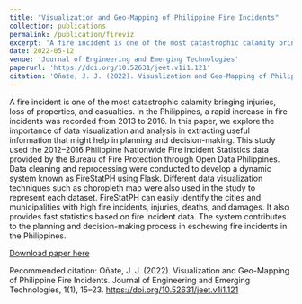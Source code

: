 ```yaml
---
title: "Visualization and Geo-Mapping of Philippine Fire Incidents"
collection: publications
permalink: /publication/fireviz
excerpt: 'A fire incident is one of the most catastrophic calamity bringing injuries, loss of properties, and casualties. In the Philippines, a rapid increase in fire incidents was recorded from 2013 to 2016. In this paper, we explore the importance of data visualization and analysis in extracting useful information that might help in planning and decision-making. This study used the 2012–2016 Philippine Nationwide Fire Incident Statistics data provided by the Bureau of Fire Protection through Open Data Philippines. Data cleaning and reprocessing were conducted to develop a dynamic system known as FireStatPH using Flask. Different data visualization techniques such as choropleth map were also used in the study to represent each dataset. FireStatPH can easily identify the cities and municipalities with high fire incidents, injuries, deaths, and damages. It also provides fast statistics based on fire incident data. The system contributes to the planning and decision-making process in eschewing fire incidents in the Philippines.'
date: 2022-05-12
venue: 'Journal of Engineering and Emerging Technologies'
paperurl: 'https://doi.org/10.52631/jeet.v1i1.121'
citation: 'Oñate, J. J. (2022). Visualization and Geo-Mapping of Philippine Fire Incidents. Journal of Engineering and Emerging Technologies, 1(1), 15–23. https://doi.org/10.52631/jeet.v1i1.121'
---
```

A fire incident is one of the most catastrophic calamity bringing injuries, loss of properties, and casualties. In the Philippines, a rapid increase in fire incidents was recorded from 2013 to 2016. In this paper, we explore the importance of data visualization and analysis in extracting useful information that might help in planning and decision-making. This study used the 2012–2016 Philippine Nationwide Fire Incident Statistics data provided by the Bureau of Fire Protection through Open Data Philippines. Data cleaning and reprocessing were conducted to develop a dynamic system known as FireStatPH using Flask. Different data visualization techniques such as choropleth map were also used in the study to represent each dataset. FireStatPH can easily identify the cities and municipalities with high fire incidents, injuries, deaths, and damages. It also provides fast statistics based on fire incident data. The system contributes to the planning and decision-making process in eschewing fire incidents in the Philippines.

[Download paper here](http://iamjcoo.github.io/files/paper3.pdf)

Recommended citation: Oñate, J. J. (2022). Visualization and Geo-Mapping of Philippine Fire Incidents. Journal of Engineering and Emerging Technologies, 1(1), 15–23. https://doi.org/10.52631/jeet.v1i1.121